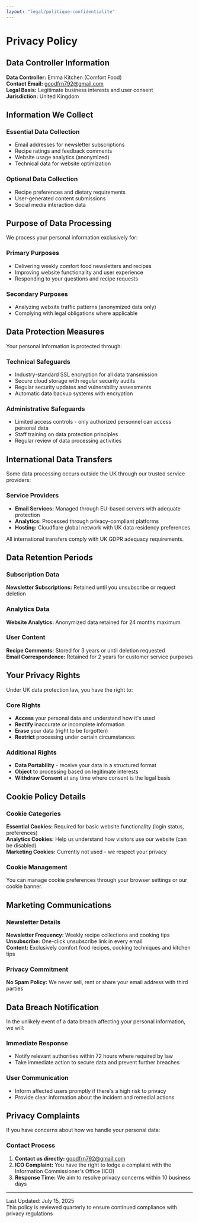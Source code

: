 ```yaml
---
layout: "legal/politique-confidentialite"
---
```


# Privacy Policy

## Data Controller Information

**Data Controller:** Emma Kitchen (Comfort Food)  
**Contact Email:** goodfrn792@gmail.com  
**Legal Basis:** Legitimate business interests and user consent  
**Jurisdiction:** United Kingdom  

## Information We Collect

### Essential Data Collection
- Email addresses for newsletter subscriptions
- Recipe ratings and feedback comments  
- Website usage analytics (anonymized)
- Technical data for website optimization

### Optional Data Collection
- Recipe preferences and dietary requirements
- User-generated content submissions
- Social media interaction data

## Purpose of Data Processing

We process your personal information exclusively for:

### Primary Purposes
- Delivering weekly comfort food newsletters and recipes
- Improving website functionality and user experience
- Responding to your questions and recipe requests

### Secondary Purposes
- Analyzing website traffic patterns (anonymized data only)
- Complying with legal obligations where applicable

## Data Protection Measures

Your personal information is protected through:

### Technical Safeguards
- Industry-standard SSL encryption for all data transmission
- Secure cloud storage with regular security audits
- Regular security updates and vulnerability assessments
- Automatic data backup systems with encryption

### Administrative Safeguards
- Limited access controls - only authorized personnel can access personal data
- Staff training on data protection principles
- Regular review of data processing activities

## International Data Transfers

Some data processing occurs outside the UK through our trusted service providers:

### Service Providers
- **Email Services:** Managed through EU-based servers with adequate protection
- **Analytics:** Processed through privacy-compliant platforms
- **Hosting:** Cloudflare global network with UK data residency preferences

All international transfers comply with UK GDPR adequacy requirements.

## Data Retention Periods

### Subscription Data
**Newsletter Subscriptions:** Retained until you unsubscribe or request deletion  

### Analytics Data
**Website Analytics:** Anonymized data retained for 24 months maximum  

### User Content
**Recipe Comments:** Stored for 3 years or until deletion requested  
**Email Correspondence:** Retained for 2 years for customer service purposes

## Your Privacy Rights

Under UK data protection law, you have the right to:

### Core Rights
- **Access** your personal data and understand how it's used
- **Rectify** inaccurate or incomplete information
- **Erase** your data (right to be forgotten)
- **Restrict** processing under certain circumstances

### Additional Rights
- **Data Portability** - receive your data in a structured format
- **Object** to processing based on legitimate interests
- **Withdraw Consent** at any time where consent is the legal basis

## Cookie Policy Details

### Cookie Categories
**Essential Cookies:** Required for basic website functionality (login status, preferences)  
**Analytics Cookies:** Help us understand how visitors use our website (can be disabled)  
**Marketing Cookies:** Currently not used - we respect your privacy  

### Cookie Management
You can manage cookie preferences through your browser settings or our cookie banner.

## Marketing Communications

### Newsletter Details
**Newsletter Frequency:** Weekly recipe collections and cooking tips  
**Unsubscribe:** One-click unsubscribe link in every email  
**Content:** Exclusively comfort food recipes, cooking techniques and kitchen tips  

### Privacy Commitment
**No Spam Policy:** We never sell, rent or share your email address with third parties

## Data Breach Notification

In the unlikely event of a data breach affecting your personal information, we will:

### Immediate Response
- Notify relevant authorities within 72 hours where required by law
- Take immediate action to secure data and prevent further breaches

### User Communication
- Inform affected users promptly if there's a high risk to privacy
- Provide clear information about the incident and remedial actions

## Privacy Complaints

If you have concerns about how we handle your personal data:

### Contact Process
1. **Contact us directly:** goodfrn792@gmail.com
2. **ICO Complaint:** You have the right to lodge a complaint with the Information Commissioner's Office (ICO)
3. **Response Time:** We aim to resolve privacy concerns within 10 business days

---

Last Updated: July 15, 2025  
This policy is reviewed quarterly to ensure continued compliance with privacy regulations
